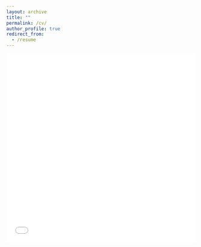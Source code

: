 ```yaml
---
layout: archive
title: ""
permalink: /cv/
author_profile: true
redirect_from:
  - /resume
---
```



<iframe src="/files/CV_Jan_2024.pdf" width="100%" height="500" frameborder="no" border="0" marginwidth="0" marginheight="0"></iframe>